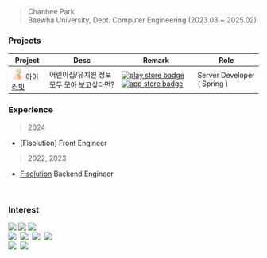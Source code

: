 > Chanhee Park   
> Baewha University, Dept. Computer Engineering (2023.03 ~ 2025.02)

### Projects

| Project | Desc | Remark | Role |
|------|---|---|----|
| <img src="iluvit.png"  width="24px" height="24px" /> [아이러빗](https://github.com/dltjdn/iluvit-backend) | 어린이집/유치원 정보 모두 모아 보고싶다면? |[![play store badge](http://img.shields.io/badge/Play%20Store-414141?style=flat-square&logo=google-play&link=https://play.google.com/store/apps/details)](https://play.google.com/store/apps/details?id=com.iluvit.app&hl=ko-KR) [![app store badge](http://img.shields.io/badge/App%20Store-0D96F6?logoColor=white&style=flat-square&logo=appstore)](https://apps.apple.com/kr/app/%EC%95%84%EC%9D%B4%EB%9F%AC%EB%B9%97/id6450625509)| Server Developer ( Spring ) |

### Experience
> 2024
* [Fisolution] Front Engineer
> 2022, 2023
* [Fisolution](http://www.fisolution.co.kr/index#SOFTWARE) Backend Engineer
</h2>
<br>

### Interest
<div>
    <img src="https://img.shields.io/badge/SpringBoot-6DB33F?style=flat-square&logo=SpringBoot&logoColor=white"/> <img src="https://img.shields.io/badge/Node.js-339933?style=flat-square&logo=Node.js&logoColor=white"/> <img src="https://img.shields.io/badge/MySQL-4479A1?style=flat-square&logo=MySQL&logoColor=white"/>
<br/>
    <img src="https://img.shields.io/badge/HTML5-E34F26?style=flat-square&logo=HTML5&logoColor=white"/></a>&nbsp;
    <img src="https://img.shields.io/badge/CSS3-1572B6?style=flat-square&logo=CSS3&logoColor=white"/></a>&nbsp;
    <img src="https://img.shields.io/badge/JavaScript-F7DF1E?style=flat-square&logo=JavaScript&logoColor=white"/></a>&nbsp;
    <img src="https://img.shields.io/badge/React-61DAFB?style=flat-square&logo=React&logoColor=white"/></a>&nbsp;<br/>
    <img src="https://img.shields.io/badge/StyledComponents-DB7093?style=flat-square&logo=styled-components&logoColor=white"/></a>&nbsp;
    <img src="https://img.shields.io/badge/GitHub-black?style=flat-square&logo=GitHub&logoColor=white"/>
</div>
<br>

